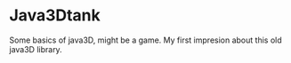 # Java3Dtank
Some basics of java3D, might be a game. My first impresion about this old java3D library.

